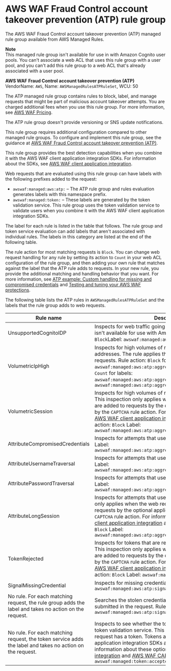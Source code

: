 # AWS WAF Fraud Control account takeover prevention \(ATP\) rule group<a name="aws-managed-rule-groups-atp"></a>

The AWS WAF Fraud Control account takeover prevention \(ATP\) managed rule group available from AWS Managed Rules\.

**Note**  
This managed rule group isn't available for use in with Amazon Cognito user pools\. You can't associate a web ACL that uses this rule group with a user pool, and you can't add this rule group to a web ACL that's already associated with a user pool\.

**AWS WAF Fraud Control account takeover prevention \(ATP\)**  
VendorName: `AWS`, Name: `AWSManagedRulesATPRuleSet`, WCU: 50

The ATP managed rule group contains rules to block, label, and manage requests that might be part of malicious account takeover attempts\. You are charged additional fees when you use this rule group\. For more information, see [AWS WAF Pricing](http://aws.amazon.com/waf/pricing/)\.

The ATP rule group doesn't provide versioning or SNS update notifications\. 

This rule group requires additional configuration compared to other managed rule groups\. To configure and implement this rule group, see the guidance at [AWS WAF Fraud Control account takeover prevention \(ATP\)](waf-atp.md)\. 

This rule group provides the best detection capabilities when you combine it with the AWS WAF client application integration SDKs\. For information about the SDKs, see [AWS WAF client application integration](waf-application-integration.md)\.

Web requests that are evaluated using this rule group can have labels with the following prefixes added to the request: 
+ `awswaf:managed:aws:atp:` – The ATP rule group and rules evaluation generates labels with this namespace prefix\. 
+ `awswaf:managed:token:` – These labels are generated by the token validation service\. This rule group uses the token validation service to validate users when you combine it with the AWS WAF client application integration SDKs\. 

The label for each rule is listed in the table that follows\. The rule group and token service evaluation can add labels that aren't associated with individual rules\. The labels in this category are listed at the end of the following table\. 

The rule action for most matching requests is `Block`\. You can change web request handling for any rule by setting its action to `Count` in your web ACL configuration of the rule group, and then adding your own rule that matches against the label that the ATP rule adds to requests\. In your new rule, you provide the additional matching and handling behavior that you want\. For more information, see [ATP example: Custom handling for missing and compromised credentials](waf-atp-control-example-user-agent-exception.md) and [Testing and tuning your AWS WAF protections](web-acl-testing.md)\. 

The following table lists the ATP rules in `AWSManagedRulesATPRuleSet` and the labels that the rule group adds to web requests\.


| Rule name | Description and label | 
| --- | --- | 
| UnsupportedCognitoIDP | Inspects for web traffic going to an Amazon Cognito user pool\. ATP isn't available for use with Amazon Cognito user pools\. Rule action: `Block`Label: `awswaf:managed:aws:atp:unsupported:cognito_idp` | 
| VolumetricIpHigh | Inspects for high volumes of requests sent from individual IP addresses\. The rule applies the following rule actions and labels to requests\. Rule action: `Block` for label: `awswaf:managed:aws:atp:aggregate:volumetric:ip:high` Rule action: `Count` for labels: `awswaf:managed:aws:atp:aggregate:volumetric:ip:medium` and `awswaf:managed:aws:atp:aggregate:volumetric:ip:low` | 
| VolumetricSession |  Inspects for high volumes of requests sent from individual sessions\.  This inspection only applies when the web request has a token\. Tokens are added to requests by the optional application integration SDKs and by the `CAPTCHA` rule action\. For information about these options, see [AWS WAF client application integration](waf-application-integration.md) and [AWS WAF CAPTCHA](waf-captcha.md)\. Rule action: `Block` Label: `awswaf:managed:aws:atp:aggregate:volumetric:session`  | 
| AttributeCompromisedCredentials |  Inspects for attempts that use stolen credentials\.  Rule action: `Block` Label: `awswaf:managed:aws:atp:aggregate:attribute:compromised_credentials`  | 
| AttributeUsernameTraversal |  Inspects for attempts that use username traversal\.  Rule action: `Block` Label: `awswaf:managed:aws:atp:aggregate:attribute:username_traversal`  | 
| AttributePasswordTraversal |  Inspects for attempts that use password traversal\.  Rule action: `Block` Label: `awswaf:managed:aws:atp:aggregate:attribute:password_traversal`  | 
| AttributeLongSession |  Inspects for attempts that use long lasting sessions\. This inspection only applies when the web request has a token\. Tokens are added to requests by the optional application integration SDKs and by the `CAPTCHA` rule action\. For information about these options, see [AWS WAF client application integration](waf-application-integration.md) and [AWS WAF CAPTCHA](waf-captcha.md)\. Rule action: `Block` Label: `awswaf:managed:aws:atp:aggregate:attribute:long_session`  | 
| TokenRejected |  Inspects for tokens that are rejected by the token validation service\.  This inspection only applies when the web request has a token\. Tokens are added to requests by the optional application integration SDKs and by the `CAPTCHA` rule action\. For information about these options, see [AWS WAF client application integration](waf-application-integration.md) and [AWS WAF CAPTCHA](waf-captcha.md)\. Rule action: `Block` Label: `awswaf:managed:token:rejected`  | 
| SignalMissingCredential |  Inspects for missing credentials\.  Rule action: `Block` Label: `awswaf:managed:aws:atp:signal:missing_credential`  | 
| No rule\. For each matching request, the rule group adds the label and takes no action on the request\. |  Searches the stolen credential database for the credentials that were submitted in the request\. Rule action: no action Label: `awswaf:managed:aws:atp:signal:credential_compromised`  | 
| No rule\. For each matching request, the token service adds the label and takes no action on the request\. |  Inspects to see whether the token in the request was accepted by the token validation service\.  This inspection only applies when the web request has a token\. Tokens are added to requests by the optional application integration SDKs and by the `CAPTCHA` rule action\. For information about these options, see [AWS WAF client application integration](waf-application-integration.md) and [AWS WAF CAPTCHA](waf-captcha.md)\. Rule action: no action Label: `awswaf:managed:token:accepted`  | 